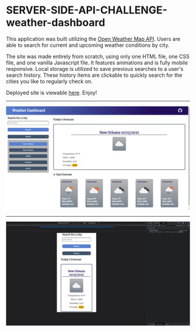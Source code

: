 # SERVER-SIDE-API-CHALLENGE-weather-dashboard

This application was built utilizing the <a href="https://openweathermap.org/">Open Weather Map API</a>. Users are able to search for current and upcoming weather conditions by city.

The site was made entirely from scratch, using only one HTML file, one CSS file, and one vanilla Javascript file. It features animations and is fully mobile responsive. Local storage is utilized to save previous searches to a user's search history. These history items are clickable to quickly search for the cities you like to regularly check on.

Deployed site is viewable <a href="https://github.com/mikeyrod22/SERVER-SIDE-API-CHALLENGE-weather-dashboard">here</a>. Enjoy!

---

<img src="./assets/images/screenshot.png">

---

<img src="./assets/images/mobile-screenshot.png">
